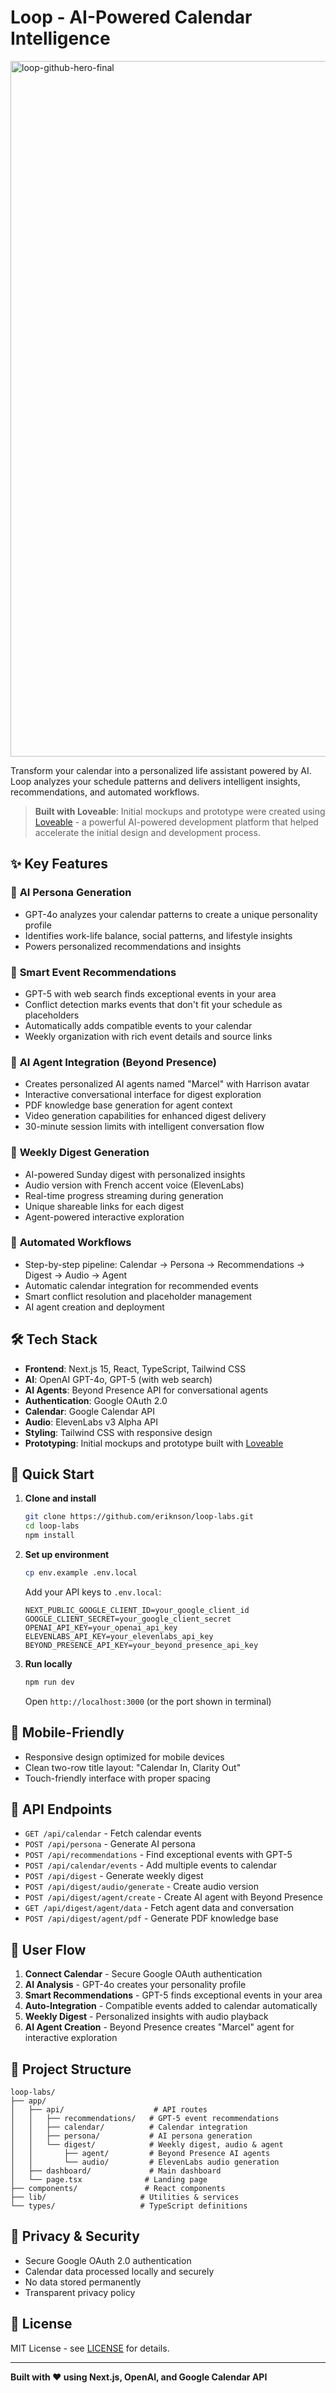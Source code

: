 # Loop - AI-Powered Calendar Intelligence

<img width="1978" height="1113" alt="loop-github-hero-final" src="https://github.com/user-attachments/assets/b4508e72-4ac3-4549-8e0d-ddb123865ccc" />

Transform your calendar into a personalized life assistant powered by AI. Loop analyzes your schedule patterns and delivers intelligent insights, recommendations, and automated workflows.

> **Built with Loveable**: Initial mockups and prototype were created using [Loveable](https://loveable.dev) - a powerful AI-powered development platform that helped accelerate the initial design and development process.

## ✨ Key Features

### 🧠 **AI Persona Generation**
- GPT-4o analyzes your calendar patterns to create a unique personality profile
- Identifies work-life balance, social patterns, and lifestyle insights
- Powers personalized recommendations and insights

### 📅 **Smart Event Recommendations**
- GPT-5 with web search finds exceptional events in your area
- Conflict detection marks events that don't fit your schedule as placeholders
- Automatically adds compatible events to your calendar
- Weekly organization with rich event details and source links

### 🤖 **AI Agent Integration (Beyond Presence)**
- Creates personalized AI agents named "Marcel" with Harrison avatar
- Interactive conversational interface for digest exploration
- PDF knowledge base generation for agent context
- Video generation capabilities for enhanced digest delivery
- 30-minute session limits with intelligent conversation flow

### 🎯 **Weekly Digest Generation**
- AI-powered Sunday digest with personalized insights
- Audio version with French accent voice (ElevenLabs)
- Real-time progress streaming during generation
- Unique shareable links for each digest
- Agent-powered interactive exploration

### 🔄 **Automated Workflows**
- Step-by-step pipeline: Calendar → Persona → Recommendations → Digest → Audio → Agent
- Automatic calendar integration for recommended events
- Smart conflict resolution and placeholder management
- AI agent creation and deployment

## 🛠️ Tech Stack

- **Frontend**: Next.js 15, React, TypeScript, Tailwind CSS
- **AI**: OpenAI GPT-4o, GPT-5 (with web search)
- **AI Agents**: Beyond Presence API for conversational agents
- **Authentication**: Google OAuth 2.0
- **Calendar**: Google Calendar API
- **Audio**: ElevenLabs v3 Alpha API
- **Styling**: Tailwind CSS with responsive design
- **Prototyping**: Initial mockups and prototype built with [Loveable](https://loveable.dev)

## 🚀 Quick Start

1. **Clone and install**
   ```bash
   git clone https://github.com/eriknson/loop-labs.git
   cd loop-labs
   npm install
   ```

2. **Set up environment**
   ```bash
   cp env.example .env.local
   ```
   
   Add your API keys to `.env.local`:
   ```env
   NEXT_PUBLIC_GOOGLE_CLIENT_ID=your_google_client_id
   GOOGLE_CLIENT_SECRET=your_google_client_secret
   OPENAI_API_KEY=your_openai_api_key
   ELEVENLABS_API_KEY=your_elevenlabs_api_key
   BEYOND_PRESENCE_API_KEY=your_beyond_presence_api_key
   ```

3. **Run locally**
   ```bash
   npm run dev
   ```
   
   Open `http://localhost:3000` (or the port shown in terminal)

## 📱 Mobile-Friendly

- Responsive design optimized for mobile devices
- Clean two-row title layout: "Calendar In, Clarity Out"
- Touch-friendly interface with proper spacing

## 🔧 API Endpoints

- `GET /api/calendar` - Fetch calendar events
- `POST /api/persona` - Generate AI persona
- `POST /api/recommendations` - Find exceptional events with GPT-5
- `POST /api/calendar/events` - Add multiple events to calendar
- `POST /api/digest` - Generate weekly digest
- `POST /api/digest/audio/generate` - Create audio version
- `POST /api/digest/agent/create` - Create AI agent with Beyond Presence
- `GET /api/digest/agent/data` - Fetch agent data and conversation
- `POST /api/digest/agent/pdf` - Generate PDF knowledge base

## 🎯 User Flow

1. **Connect Calendar** - Secure Google OAuth authentication
2. **AI Analysis** - GPT-4o creates your personality profile
3. **Smart Recommendations** - GPT-5 finds exceptional events in your area
4. **Auto-Integration** - Compatible events added to calendar automatically
5. **Weekly Digest** - Personalized insights with audio playback
6. **AI Agent Creation** - Beyond Presence creates "Marcel" agent for interactive exploration

## 📁 Project Structure

```
loop-labs/
├── app/
│   ├── api/                    # API routes
│   │   ├── recommendations/   # GPT-5 event recommendations
│   │   ├── calendar/          # Calendar integration
│   │   ├── persona/           # AI persona generation
│   │   └── digest/            # Weekly digest, audio & agent
│   │       ├── agent/         # Beyond Presence AI agents
│   │       └── audio/         # ElevenLabs audio generation
│   ├── dashboard/             # Main dashboard
│   └── page.tsx              # Landing page
├── components/               # React components
├── lib/                     # Utilities & services
└── types/                   # TypeScript definitions
```

## 🔐 Privacy & Security

- Secure Google OAuth 2.0 authentication
- Calendar data processed locally and securely
- No data stored permanently
- Transparent privacy policy

## 📄 License

MIT License - see [LICENSE](LICENSE) for details.

---

**Built with ❤️ using Next.js, OpenAI, and Google Calendar API**
